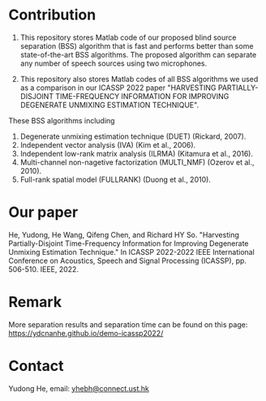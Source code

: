 # Contribution
1. This repository stores Matlab code of our proposed blind source separation (BSS) algorithm that is fast and performs better than some state-of-the-art BSS algorithms. The proposed algorithm can separate any number of speech sources using two microphones.

2. This repository also stores Matlab codes of all BSS algorithms we used as a comparison in our ICASSP 2022 paper "HARVESTING PARTIALLY-DISJOINT TIME-FREQUENCY INFORMATION FOR IMPROVING DEGENERATE UNMIXING ESTIMATION TECHNIQUE".

These BSS algorithms including
1. Degenerate unmixing estimation technique (DUET) (Rickard, 2007).
2. Independent vector analysis (IVA) (Kim et al., 2006).
3. Independent low-rank matrix analysis (ILRMA) (Kitamura et al., 2016).
4. Multi-channel non-nagetive factorization (MULTI_NMF) (Ozerov et al., 2010).
4. Full-rank spatial model (FULLRANK) (Duong et al., 2010).
# Our paper
He, Yudong, He Wang, Qifeng Chen, and Richard HY So. "Harvesting Partially-Disjoint Time-Frequency Information for Improving Degenerate Unmixing Estimation Technique." In ICASSP 2022-2022 IEEE International Conference on Acoustics, Speech and Signal Processing (ICASSP), pp. 506-510. IEEE, 2022.

# Remark
More separation results and separation time can be found on this page: https://ydcnanhe.github.io/demo-icassp2022/

# Contact
Yudong He, email: yhebh@connect.ust.hk
